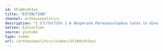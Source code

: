 ```yaml
---
id: 5FiW4vVh3xo
title: "EXTINCTION"
channel: arthousepolitics
description: "{ 𝔼𝕏𝕋𝕀ℕℂ𝕋𝕀𝕆ℕ } A desperate Parasaurolophus talks to dinosaurs about the coming asteroid extinction."
series: Extinction
source: youtube
type: video
url: /arthousepolitics/videos/5FiW4vVh3xo/
---
```

